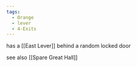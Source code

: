```yaml
---
tags:
  - Orange
  - lever
  - 4-Exits
---
```

has a [[East Lever]] behind a random locked door


see also [[Spare Great Hall]]